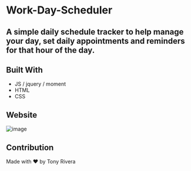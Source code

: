 # Work-Day-Scheduler

## A simple daily schedule tracker to help manage your day, set daily appointments and reminders for that hour of the day.

## Built With

* JS / jquery / moment
* HTML
* CSS

## Website
![image](https://user-images.githubusercontent.com/85594926/126099882-6597bb13-0b15-45f2-be6f-394fa12aaac3.png)



## Contribution

Made with ❤️ by Tony Rivera

